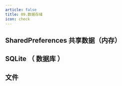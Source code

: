 ```yaml
---
article: false
title: 09.数据存储
icon: check
---
```



## SharedPreferences 共享数据（内存）


## SQLite （  数据库 ） 


## 文件


## 


